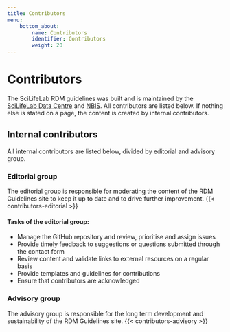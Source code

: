 ```yaml
---
title: Contributors
menu:
    bottom_about:
        name: Contributors
        identifier: Contributors
        weight: 20
---
```

# Contributors

The SciLifeLab RDM guidelines was built and is maintained by the [SciLifeLab Data Centre](https://scilifelab.se/data) and [NBIS](https://nbis.se). All contributors are listed below. If nothing else is stated on a page, the content is created by internal contributors.

## Internal contributors
All internal contributors are listed below, divided by editorial and advisory group.

### Editorial group
The editorial group is responsible for moderating the content of the RDM Guidelines site to keep it up to date and to drive further improvement.
{{< contributors-editorial >}}

#### Tasks of the editorial group:
* Manage the GitHub repository and review, prioritise and assign issues
* Provide timely feedback to suggestions or questions submitted through the contact form
* Review content and validate links to external resources on a regular basis
* Provide templates and guidelines for contributions 
* Ensure that contributors are acknowledged


### Advisory group
The advisory group is responsible for the long term development and sustainability of the RDM Guidelines site.
{{< contributors-advisory >}}
